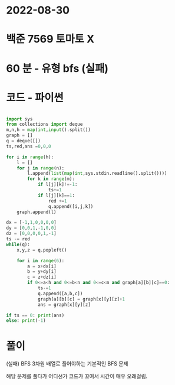 # 2022-08-30

# 백준 7569 토마토 X

# 60 분 - 유형 bfs (실패)

# 코드 - 파이썬

```python

import sys
from collections import deque
m,n,h = map(int,input().split())
graph = []
q = deque([])
ts,red,ans =0,0,0

for i in range(h):
    l = []
    for j in range(n):
        l.append(list(map(int,sys.stdin.readline().split())))
        for k in range(m):
            if l[j][k]!=-1:
                ts+=1
            if l[j][k]==1:
                red +=1
                q.append([i,j,k])
    graph.append(l)

dx = [-1,1,0,0,0,0]
dy = [0,0,1,-1,0,0]
dz = [0,0,0,0,1,-1]
ts -= red
while(q):
    x,y,z = q.popleft()

    for i in range(6):
        a = x+dx[i]
        b = y+dy[i]
        c = z+dz[i]
        if 0<=a<h and 0<=b<n and 0<=c<m and graph[a][b][c]==0:
            ts-=1
            q.append([a,b,c])
            graph[a][b][c] = graph[x][y][z]+1
            ans = graph[x][y][z]

if ts == 0: print(ans)
else: print(-1)

```

# 풀이

(실패)
BFS
3차원 배열로 풀어야하는 기본적인 BFS 문제

해당 문제를 풀다가 어디선가 코드가 꼬여서 시간이 매우 오래걸림.

